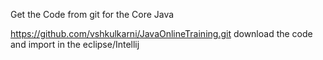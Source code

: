 Get the Code from git for the Core Java 

https://github.com/vshkulkarni/JavaOnlineTraining.git   download the code and import in the eclipse/Intellij 
